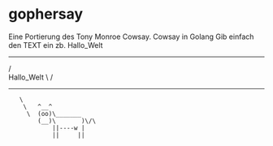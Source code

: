 # gophersay
Eine Portierung des Tony Monroe Cowsay.
Cowsay in Golang
Gib einfach den TEXT ein zb. Hallo_Welt
 _ _ _ _ _ _ _ _ _ _ _ _ _ _
/                            \
 Hallo_Welt
\                            /
 - - - - - - - - - - - - - -
       \
        \   ^__^
         \  (oo)\_______
            (__)\       )\/\
                ||----w |
                ||     ||
